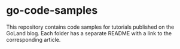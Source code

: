 # go-code-samples

This repository contains code samples for tutorials published on the GoLand blog. Each folder has a separate README with a link to the corresponding article.
